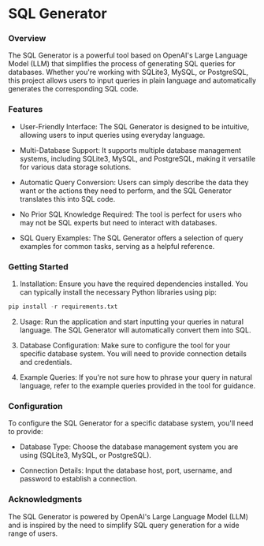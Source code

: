 # SQL Generator
### Overview
The SQL Generator is a powerful tool based on OpenAI's Large Language Model (LLM) that simplifies the process of generating SQL queries for databases. Whether you're working with SQLite3, MySQL, or PostgreSQL, this project allows users to input queries in plain language and automatically generates the corresponding SQL code.

### Features
* User-Friendly Interface: The SQL Generator is designed to be intuitive, allowing users to input queries using everyday language.

* Multi-Database Support: It supports multiple database management systems, including SQLite3, MySQL, and PostgreSQL, making it versatile for various data storage solutions.

* Automatic Query Conversion: Users can simply describe the data they want or the actions they need to perform, and the SQL Generator translates this into SQL code.

* No Prior SQL Knowledge Required: The tool is perfect for users who may not be SQL experts but need to interact with databases.

* SQL Query Examples: The SQL Generator offers a selection of query examples for common tasks, serving as a helpful reference.

### Getting Started
1. Installation: Ensure you have the required dependencies installed. You can typically install the necessary Python libraries using pip:

```python
pip install -r requirements.txt
```
2. Usage: Run the application and start inputting your queries in natural language. The SQL Generator will automatically convert them into SQL.

3. Database Configuration: Make sure to configure the tool for your specific database system. You will need to provide connection details and credentials.

4. Example Queries: If you're not sure how to phrase your query in natural language, refer to the example queries provided in the tool for guidance.

### Configuration
To configure the SQL Generator for a specific database system, you'll need to provide:

* Database Type: Choose the database management system you are using (SQLite3, MySQL, or PostgreSQL).

* Connection Details: Input the database host, port, username, and password to establish a connection.

### Acknowledgments
The SQL Generator is powered by OpenAI's Large Language Model (LLM) and is inspired by the need to simplify SQL query generation for a wide range of users.
